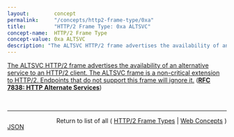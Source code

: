 ```yaml
---
layout:        concept
permalink:     "/concepts/http2-frame-type/0xa"
title:         "HTTP/2 Frame Type: 0xa ALTSVC"
concept-name:  HTTP/2 Frame Type
concept-value: 0xa ALTSVC
description: "The ALTSVC HTTP/2 frame advertises the availability of an alternative service to an HTTP/2 client. The ALTSVC frame is a non-critical extension to HTTP/2. Endpoints that do not support this frame will ignore it."
---
```


[The ALTSVC HTTP/2 frame advertises the availability of an alternative service to an HTTP/2 client. The ALTSVC frame is a non-critical extension to HTTP/2. Endpoints that do not support this frame will ignore it.](https://datatracker.ietf.org/doc/html/rfc7838#section-4 "Read documentation for HTTP/2 Frame Type &#34;0xa&#34;") (**[RFC 7838: HTTP Alternate Services](/specs/IETF/RFC/7838 "This document specifies &#34;alternative services&#34; for HTTP, which allow an origin's resources to be authoritatively available at a separate network location, possibly accessed with a different protocol configuration.")**)

<br/>
<hr/>

<p style="float : left"><a href="./0xa.json" title="JSON representing this particular Web Concept value">JSON</a></p>
<p style="text-align: right">Return to list of all ( <a href="../http2-frame-type/">HTTP/2 Frame Types</a> | <a href="../">Web Concepts</a> )</p>
